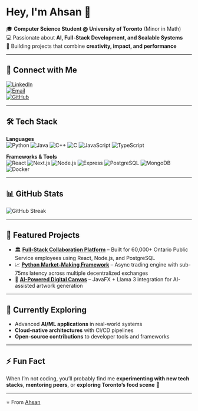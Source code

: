 # Hey, I'm Ahsan 👋  

🎓 **Computer Science Student @ University of Toronto** (Minor in Math)  
💻 Passionate about **AI, Full-Stack Development, and Scalable Systems**  
🚀 Building projects that combine **creativity, impact, and performance**  

---

## 🔗 Connect with Me  

[![LinkedIn](https://img.shields.io/badge/LinkedIn-0A66C2?style=for-the-badge&logo=linkedin&logoColor=white)](https://www.linkedin.com/in/ahsanmalik05)  
[![Email](https://img.shields.io/badge/Email-D14836?style=for-the-badge&logo=gmail&logoColor=white)](mailto:ahsann.malik@mail.utoronto.ca)  
[![GitHub](https://img.shields.io/badge/GitHub-181717?style=for-the-badge&logo=github&logoColor=white)](https://github.com/ahsanmalik05)  

---

## 🛠️ Tech Stack  

**Languages**  
![Python](https://img.shields.io/badge/Python-3776AB?style=for-the-badge&logo=python&logoColor=white)
![Java](https://img.shields.io/badge/Java-007396?style=for-the-badge&logo=java&logoColor=white)
![C++](https://img.shields.io/badge/C++-00599C?style=for-the-badge&logo=cplusplus&logoColor=white)
![C](https://img.shields.io/badge/C-00599C?style=for-the-badge&logo=c&logoColor=white)
![JavaScript](https://img.shields.io/badge/JavaScript-F7DF1E?style=for-the-badge&logo=javascript&logoColor=black)
![TypeScript](https://img.shields.io/badge/TypeScript-3178C6?style=for-the-badge&logo=typescript&logoColor=white)  

**Frameworks & Tools**  
![React](https://img.shields.io/badge/React-20232A?style=for-the-badge&logo=react&logoColor=61DAFB)
![Next.js](https://img.shields.io/badge/Next.js-000000?style=for-the-badge&logo=nextdotjs&logoColor=white)
![Node.js](https://img.shields.io/badge/Node.js-339933?style=for-the-badge&logo=nodedotjs&logoColor=white)
![Express](https://img.shields.io/badge/Express-000000?style=for-the-badge&logo=express&logoColor=white)
![PostgreSQL](https://img.shields.io/badge/PostgreSQL-336791?style=for-the-badge&logo=postgresql&logoColor=white)
![MongoDB](https://img.shields.io/badge/MongoDB-4EA94B?style=for-the-badge&logo=mongodb&logoColor=white)
![Docker](https://img.shields.io/badge/Docker-2496ED?style=for-the-badge&logo=docker&logoColor=white)  

---

## 📊 GitHub Stats  

![GitHub Streak](https://streak-stats.demolab.com?user=ahsanmalik05&theme=tokyonight&hide_border=true)  

---

## 🚀 Featured Projects  

- 🏛 **[Full-Stack Collaboration Platform](#)** – Built for 60,000+ Ontario Public Service employees using React, Node.js, and PostgreSQL  
- 📈 **[Python Market-Making Framework](#)** – Async trading engine with sub-75ms latency across multiple decentralized exchanges  
- 🎨 **[AI-Powered Digital Canvas](#)** – JavaFX + Llama 3 integration for AI-assisted artwork generation  

---

## 🌱 Currently Exploring  

- Advanced **AI/ML applications** in real-world systems  
- **Cloud-native architectures** with CI/CD pipelines  
- **Open-source contributions** to developer tools and frameworks  

---

## ⚡ Fun Fact  

When I’m not coding, you’ll probably find me **experimenting with new tech stacks**, **mentoring peers**, or **exploring Toronto’s food scene** 🍜  

---

⭐️ From [Ahsan](https://github.com/ahsanmalik05)